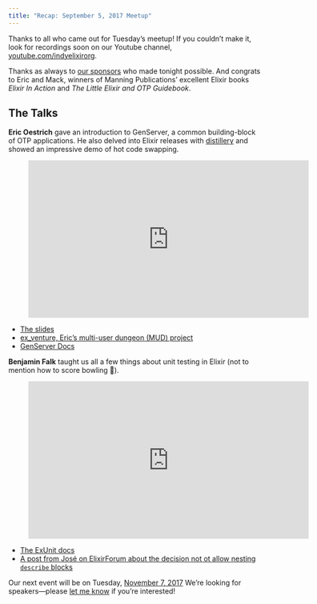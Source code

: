 ```yaml
---
title: "Recap: September 5, 2017 Meetup"
---
```


Thanks to all who came out for Tuesday’s meetup! If you couldn’t make it, look for recordings soon on our Youtube channel, [youtube.com/indyelixirorg](https://www.youtube.com/indyelixirorg).

Thanks as always to [our sponsors](https://www.meetup.com/indyelixir/sponsors/) who made tonight possible. And congrats to Eric and Mack, winners of Manning Publications’ excellent Elixir books *Elixir In Action* and *The Little Elixir and OTP Guidebook*.

## The Talks

**Eric Oestrich** gave an introduction to GenServer, a common building-block of OTP applications. He also delved into Elixir releases with [distillery](https://github.com/bitwalker/distillery) and showed an impressive demo of hot code swapping.

<figure>
  <div class="FlexVideo">
    <iframe width="560" height="315" src="https://www.youtube.com/embed/0n9ta5movWY" frameborder="0" allowfullscreen></iframe>
  </div>
</figure>

- [The slides](http://oestrich.org/presentations/genserver-basics.pdf)
- [ex_venture, Eric’s multi-user dungeon (MUD) project](https://github.com/oestrich/ex_venture)
- [GenServer Docs](https://hexdocs.pm/elixir/GenServer.html)

**Benjamin Falk** taught us all a few things about unit testing in Elixir (not to mention how to score bowling 🎳).

<figure>
  <div class="FlexVideo">
    <iframe width="560" height="315" src="https://www.youtube.com/embed/6XQQsh55kRE" frameborder="0" allowfullscreen></iframe>
  </div>
</figure>

- [The ExUnit docs](https://hexdocs.pm/ex_unit/ExUnit.html)
- [A post from José on ElixirForum about the decision not ot allow nesting `describe` blocks](https://elixirforum.com/t/how-to-describe-many-contexts-in-exunit-without-a-hierarchy/1551/3?u=stevegrossi)

Our next event will be on Tuesday, [November 7, 2017](https://www.meetup.com/indyelixir/events/243261344/) We’re looking for speakers—please [let me know](mailto:hello@indyelixir.org) if you’re interested!
